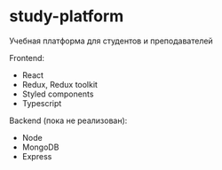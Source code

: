 # study-platform
Учебная платформа для студентов и преподавателей 

Frontend:
- React
- Redux, Redux toolkit
- Styled components
- Typescript

Backend (пока не реализован):
- Node
- MongoDB
- Express

